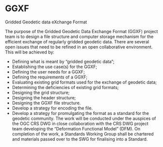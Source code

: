 # GGXF
Gridded Geodetic data eXchange Format

The purpose of the Gridded Geodetic Data Exchange Format (GGXF) project team is to design a file structure and computer storage mechanism for the efficient exchange of regularly gridded geodetic data. There are several open issues that need to be refined in an open collaborative environment. This will be achieved by:
-	Defining what is meant by “gridded geodetic data”;
-	Establishing the use case(s) for the GGXF;
-	Defining the user needs for a GGXF;
-	Defining the requirements of a GGXF;
-	Evaluating existing grid formats used for the exchange of geodetic data;
-	Determining the deficiencies of existing grid formats;
-	Designing the grid structure;
-	Designing the header structure;
-	Designing the GGXF file structure.
-	Develop a strategy for encoding the file.
-	Develop a strategy for promulgating the format as a standard for the geodetic community.
The work will be conducted under the auspices of the OGC CRS DWG in close collaboration with the CRS DWG project team developing the “Deformation Functional Model” (DFM). On completion of the work, a Standards Working Group shall be chartered and materials passed over to the SWG for finalising into a Standard.


